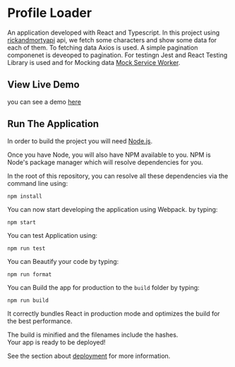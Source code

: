 # Profile Loader

An application developed with React and Typescript. In this project using [rickandmortyapi](rickandmortyapi.com) api, we fetch some characters and show some data for each of them. To fetching data Axios is used. A simple pagination componenet is deveoped to pagination. For testingn Jest and React Testing Library is used and for Mocking data [Mock Service Worker](https://mswjs.io/docs/api/setup-server).


## View Live Demo

you can see a demo [here](https://61880d9667d5408e0b074b05--elastic-blackwell-8a3596.netlify.app/)


## Run The Application

In order to build the project you will need [Node.js](https://nodejs.org/en/).

Once you have Node, you will also have NPM available to you. NPM is Node's
package manager which will resolve dependencies for you.

In the root of this repository, you can resolve all these dependencies via
the command line using:

    npm install
    
You can now start developing the application using Webpack. by typing:

    npm start

You can test Application using:

    npm run test
    
You can Beautify your code by typing:

    npm run format
    
You can Build the app for production to the `build` folder by typing:

    npm run build
    
It correctly bundles React in production mode and optimizes the build for the best performance.

The build is minified and the filenames include the hashes.\
Your app is ready to be deployed!

See the section about [deployment](https://facebook.github.io/create-react-app/docs/deployment) for more information.

